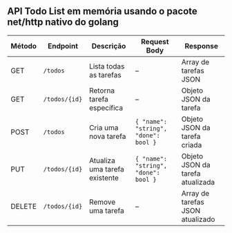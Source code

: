 ## API Todo List em memória usando o pacote net/http nativo do golang


| Método | Endpoint       | Descrição                     | Request Body                              | Response                       |
|--------|----------------|-------------------------------|-------------------------------------------|--------------------------------|
| GET    | `/todos`       | Lista todas as tarefas        | –                                         | Array de tarefas JSON          |
| GET    | `/todos/{id}`  | Retorna tarefa específica     | –                                         | Objeto JSON da tarefa          |
| POST   | `/todos`       | Cria uma nova tarefa          | `{ "name": "string", "done": bool }`   | Objeto JSON da tarefa criada   |
| PUT    | `/todos/{id}`  | Atualiza uma tarefa existente | `{ "name": "string", "done": bool }` | Objeto JSON da tarefa atualizada |
| DELETE | `/todos/{id}`  | Remove uma tarefa             | –                                         | Array de tarefas JSON atualizado         |
